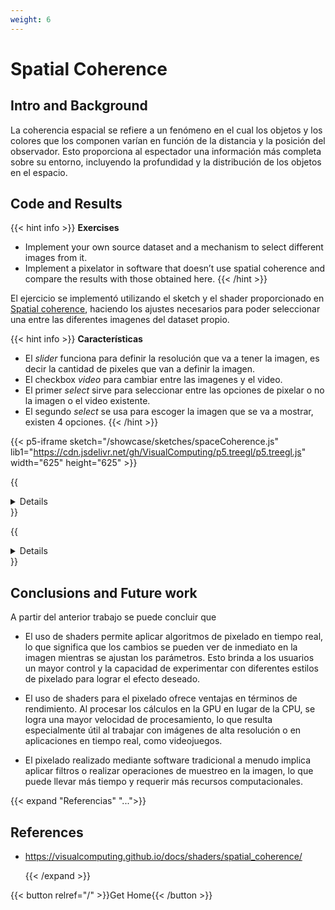 ```yaml
---
weight: 6
---
```


# Spatial Coherence

## Intro and Background

La coherencia espacial se refiere a un fenómeno en el cual los objetos y los colores que los componen varían en función de la distancia y la posición del observador. Esto proporciona al espectador una información más completa sobre su entorno, incluyendo la profundidad y la distribución de los objetos en el espacio.

## Code and Results

{{< hint info >}}
**Exercises** </br>
- Implement your own source dataset and a mechanism to select different images from it.
- Implement a pixelator in software that doesn’t use spatial coherence and compare the results with those obtained here.
{{< /hint >}}

El ejercicio se implementó utilizando el sketch y el shader proporcionado en [Spatial coherence](https://visualcomputing.github.io/docs/shaders/spatial_coherence/), haciendo los ajustes necesarios para poder seleccionar una entre las diferentes imagenes del dataset propio.

{{< hint info >}}
**Características** </br>
- El *slider* funciona para definir la resolución que va a tener la imagen, es decir la cantidad de pixeles que van a definir la imagen.
- El checkbox *video* para cambiar entre las imagenes y el video.
- El primer *select* sirve para seleccionar entre las opciones de pixelar o no la imagen o el video existente.
- El segundo *select* se usa para escoger la imagen que se va a mostrar, existen 4 opciones.
{{< /hint >}}

{{< p5-iframe sketch="/showcase/sketches/spaceCoherence.js" lib1="https://cdn.jsdelivr.net/gh/VisualComputing/p5.treegl/p5.treegl.js" width="625" height="625" >}}

{{<details Code>}}
{{<highlight js>}}
let image_src;
let video_src;
let mosaic;
let resolution;
let video_on;
let mode;
let photoSelect;
let photoA;

function preload() {
photoA = int(random(1, 5));
image_src = loadImage(`/showcase/sketches/assets/spacePhotos/photo${photoA}.jpg`);
video_src = createVideo(['/showcase/sketches/assets/mapache.webm']);
video_src.hide();
mosaic = readShader('/showcase/sketches/shaders/spaceCoherence/spaceCoherence.frag',
        { varyings: Tree.texcoords2 });
}

function setup() {
createCanvas(600, 600, WEBGL);
textureMode(NORMAL);
noStroke();
shader(mosaic);
resolution = createSlider(1, 100, 30, 1);
resolution.position(10, 10);
resolution.style('width', '80px');
resolution.input(() => mosaic.setUniform('resolution', resolution.value()));
mosaic.setUniform('resolution', resolution.value());
photoSelect = createSelect();
photoSelect.position(100, 30);
photoSelect.option('Photo1');
photoSelect.option('Photo2');
photoSelect.option('Photo3');
photoSelect.option('Photo4');
photoSelect.selected(`Photo${photoA}`)
photoSelect.changed(() => {
    if (photoSelect.value() == 'Photo1'){
    image_src = loadImage(`/showcase/sketches/assets/spacePhotos/photo1.jpg`);
    mosaic.setUniform('source', image_src);
    }
    else if (photoSelect.value() == 'Photo2'){
    image_src = loadImage(`/showcase/sketches/assets/spacePhotos/photo2.jpg`);
    mosaic.setUniform('source', image_src);
    }
    else if (photoSelect.value() == 'Photo3'){
    image_src = loadImage(`/showcase/sketches/assets/spacePhotos/photo3.jpg`);
    mosaic.setUniform('source', image_src);
    }
    else if (photoSelect.value() == 'Photo4'){
    image_src = loadImage(`/showcase/sketches/assets/spacePhotos/photo4.jpg`);
    mosaic.setUniform('source', image_src);
    }
});
video_on = createCheckbox('video', false);
video_on.style('color', 'white');
video_on.changed(() => {
    if (video_on.checked()) {
    mosaic.setUniform('source', video_src);
    photoSelect.hide();
    video_src.loop();
    } else {
    mosaic.setUniform('source', image_src);
    photoSelect.show();
    video_src.pause();
    }
});
mosaic.setUniform('source', image_src);
video_on.position(10, 30);
mode = createSelect();
mode.position(100, 10);
mode.option('original');
mode.option('pixelator');
mode.selected('pixelator');
mode.changed(() => {
    mosaic.setUniform('original', mode.value() === 'original');
    mode.value() === 'original' ? resolution.hide() : resolution.show();
});
}

function draw() {
beginShape();
vertex(-1, -1, 0, 0, 1);
vertex(1, -1, 0, 1, 1);
vertex(1, 1, 0, 1, 0);
vertex(-1, 1, 0, 0, 0);
endShape();
}
{{</highlight>}}
{{</details>}}

{{<details Shader-spaceCoherence.frag>}}
{{<highlight js>}}
precision mediump float;

// source (image or video) is sent by the sketch
uniform sampler2D source;
// displays original
uniform bool original;
// target horizontal & vertical resolution
uniform float resolution;

// texture space normalized interpolated texture coordinates
// should have same name and type as in vertex shader
varying vec2 texcoords2; // (defined in [0..1] ∈ R)

void main() {
if (original) {
    gl_FragColor = texture2D(source, texcoords2);
}
else {
    // define stepCoord to sample the texture source as a 3-step process:
    // i. define stepCoord as a texcoords2 remapping in [0.0, resolution] ∈ R
    vec2 stepCoord = texcoords2 * resolution;
    // ii. remap stepCoord to [0.0, resolution] ∈ Z
    // see: https://thebookofshaders.com/glossary/?search=floor
    stepCoord = floor(stepCoord);
    // iii. remap stepCoord to [0.0, 1.0] ∈ R
    stepCoord = stepCoord / vec2(resolution);
    // source texel
    gl_FragColor = texture2D(source, stepCoord);
    // ✨ source texels may be used to compute image palette lookup keys,
    // such as in video & photographic mosaics or ascii art visualizations.
}
}
{{</highlight>}}
{{</details>}}

## Conclusions and Future work

A partir del anterior trabajo se puede concluir que

- El uso de shaders permite aplicar algoritmos de pixelado en tiempo real, lo que significa que los cambios se pueden ver de inmediato en la imagen mientras se ajustan los parámetros. Esto brinda a los usuarios un mayor control y la capacidad de experimentar con diferentes estilos de pixelado para lograr el efecto deseado.

- El uso de shaders para el pixelado ofrece ventajas en términos de rendimiento. Al procesar los cálculos en la GPU en lugar de la CPU, se logra una mayor velocidad de procesamiento, lo que resulta especialmente útil al trabajar con imágenes de alta resolución o en aplicaciones en tiempo real, como videojuegos.

- El pixelado realizado mediante software tradicional a menudo implica aplicar filtros o realizar operaciones de muestreo en la imagen, lo que puede llevar más tiempo y requerir más recursos computacionales.

{{< expand "Referencias" "...">}}

## References

- https://visualcomputing.github.io/docs/shaders/spatial_coherence/

  {{< /expand >}}

{{< button relref="/" >}}Get Home{{< /button >}}